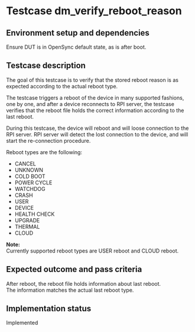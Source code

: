 # Testcase dm_verify_reboot_reason

## Environment setup and dependencies

Ensure DUT is in OpenSync default state, as is after boot.

## Testcase description

The goal of this testcase is to verify that the stored reboot reason is as
expected according to the actual reboot type.

The testcase triggers a reboot of the device in many supported fashions, one by
one, and after a device reconnects to RPI server, the testcase verifies that
the reboot file holds the correct information according to the last reboot.

During this testcase, the device will reboot and will loose connection to the
RPI server. RPI server will detect the lost connection to the device, and will
start the re-connection procedure.

Reboot types are the following:

- CANCEL
- UNKNOWN
- COLD BOOT
- POWER CYCLE
- WATCHDOG
- CRASH
- USER
- DEVICE
- HEALTH CHECK
- UPGRADE
- THERMAL
- CLOUD

**Note:**\
Currently supported reboot types are USER reboot and CLOUD reboot.

## Expected outcome and pass criteria

After reboot, the reboot file holds information about last reboot.\
The information matches the actual last reboot type.

## Implementation status

Implemented
